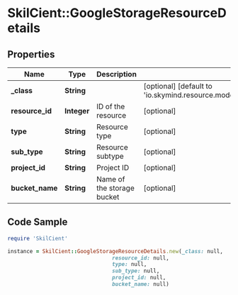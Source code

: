 # SkilCient::GoogleStorageResourceDetails

## Properties

Name | Type | Description | Notes
------------ | ------------- | ------------- | -------------
**_class** | **String** |  | [optional] [default to &#39;io.skymind.resource.model.subtypes.storage.GoogleStorageResourceDetails&#39;]
**resource_id** | **Integer** | ID of the resource | [optional] 
**type** | **String** | Resource type | [optional] 
**sub_type** | **String** | Resource subtype | [optional] 
**project_id** | **String** | Project ID | [optional] 
**bucket_name** | **String** | Name of the storage bucket | [optional] 

## Code Sample

```ruby
require 'SkilCient'

instance = SkilCient::GoogleStorageResourceDetails.new(_class: null,
                                 resource_id: null,
                                 type: null,
                                 sub_type: null,
                                 project_id: null,
                                 bucket_name: null)
```


